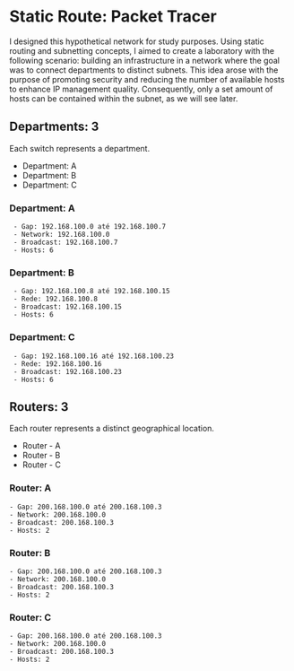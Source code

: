 # Static Route: Packet Tracer
I designed this hypothetical network for study purposes. Using static routing and subnetting concepts, I aimed to create a laboratory with the following scenario: building an infrastructure in a network where the goal was to connect departments to distinct subnets. This idea arose with the purpose of promoting security and reducing the number of available hosts to enhance IP management quality. Consequently, only a set amount of hosts can be contained within the subnet, as we will see later.
## Departments: 3
Each switch represents a department.
- Department: A
- Department: B
- Department: C
### Department: A		   
     - Gap: 192.168.100.0 até 192.168.100.7           
     - Network: 192.168.100.0
     - Broadcast: 192.168.100.7
     - Hosts: 6
### Department: B
     - Gap: 192.168.100.8 até 192.168.100.15
     - Rede: 192.168.100.8
     - Broadcast: 192.168.100.15
     - Hosts: 6
### Department: C
     - Gap: 192.168.100.16 até 192.168.100.23
     - Rede: 192.168.100.16
     - Broadcast: 192.168.100.23
     - Hosts: 6
## Routers: 3
Each router represents a distinct geographical location.
- Router - A
- Router - B
- Router - C
### Router: A
    - Gap: 200.168.100.0 até 200.168.100.3
    - Network: 200.168.100.0
    - Broadcast: 200.168.100.3
    - Hosts: 2
### Router: B
    - Gap: 200.168.100.0 até 200.168.100.3
    - Network: 200.168.100.0
    - Broadcast: 200.168.100.3
    - Hosts: 2
### Router: C
    - Gap: 200.168.100.0 até 200.168.100.3
    - Network: 200.168.100.0
    - Broadcast: 200.168.100.3
    - Hosts: 2
